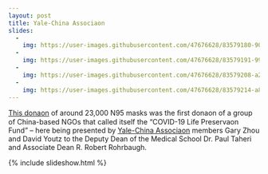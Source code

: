 ```yaml
---
layout: post
title: Yale-China Associaon
slides:
  -
    img: https://user-images.githubusercontent.com/47676628/83579180-90720600-a506-11ea-874f-6415e9fd3eca.jpg
  -
    img: https://user-images.githubusercontent.com/47676628/83579191-9962d780-a506-11ea-8a11-0d6a12845b43.jpg
  -
    img: https://user-images.githubusercontent.com/47676628/83579208-a253a900-a506-11ea-95bd-078ab6d702fa.jpg
  -
    img: https://user-images.githubusercontent.com/47676628/83579214-a8498a00-a506-11ea-9540-64b6521a6ab1.jpg
---
```


[This donaon](https://www.newhavenbiz.com/article/yale-med-school-receives-n95-masks-from-chinese-ngos) of around 23,000 N95 masks was the ﬁrst donaon of a group of China-based NGOs that called itself the “COVID-19 Life Preservaon Fund” – here being presented by [Yale-China Associaon](https://www.yalechina.org/covid19-assistance) members Gary Zhou and David Youtz to the Deputy Dean of the Medical School Dr. Paul Taheri and Associate Dean R. Robert Rohrbaugh.

{% include slideshow.html %}


